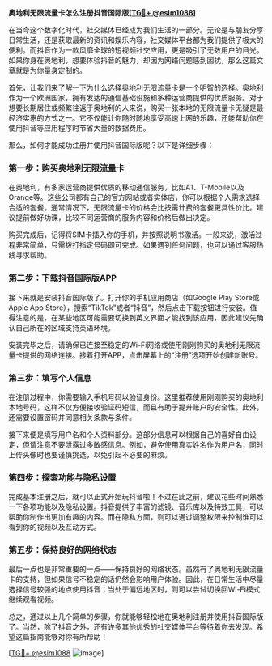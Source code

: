 **奥地利无限流量卡怎么注册抖音国际版[[TG💪+ @esim1088](https://t.me/s/esim1088)]**

在当今这个数字化时代，社交媒体已经成为我们生活的一部分。无论是与朋友分享日常生活，还是获取最新的资讯和娱乐内容，社交媒体平台都为我们提供了极大的便利。而抖音作为一款风靡全球的短视频社交应用，更是吸引了无数用户的目光。如果你身在奥地利，想要体验抖音的魅力，却因为网络问题感到困扰，那么这篇文章就是为你量身定制的。

首先，让我们来了解一下为什么选择奥地利无限流量卡是一个明智的选择。奥地利作为一个欧洲国家，拥有发达的通信基础设施和多种运营商提供的优质服务。对于想要长期居住或频繁往返于奥地利的人来说，购买一张本地的无限流量卡无疑是最经济实惠的方式之一。它不仅能让你随时随地享受高速上网的乐趣，还能帮助你在使用抖音等应用程序时节省大量的数据费用。

那么，如何才能成功注册并使用抖音国际版呢？以下是详细步骤：

### 第一步：购买奥地利无限流量卡

在奥地利，有多家运营商提供优质的移动通信服务，比如A1、T-Mobile以及Orange等。这些公司都有自己的官方网站或者实体店，你可以根据个人需求选择合适的套餐。通常情况下，无限流量卡的价格会比按需计费的套餐更具性价比。建议提前做好功课，比较不同运营商的服务内容和价格后做出决定。

购买完成后，记得将SIM卡插入你的手机，并按照说明书激活。一般来说，激活过程非常简单，只需拨打指定号码即可完成。如果遇到任何问题，也可以通过客服热线寻求帮助。

### 第二步：下载抖音国际版APP

接下来就是安装抖音国际版了。打开你的手机应用商店（如Google Play Store或Apple App Store），搜索“TikTok”或者“抖音”，然后点击下载按钮进行安装。值得注意的是，在某些地区可能需要切换到英文界面才能找到该应用，因此建议先确认自己所在的区域支持英语环境。

安装完毕之后，请确保已连接至稳定的Wi-Fi网络或使用刚刚购买的奥地利无限流量卡提供的网络连接。接着打开APP，点击屏幕上的“注册”选项开始创建新账号。

### 第三步：填写个人信息

在注册过程中，你需要输入手机号码以验证身份。这里推荐使用刚刚购买的奥地利本地号码，这样不仅方便接收验证码短信，而且有助于提升账户的安全性。此外，还需要设置密码并同意相关条款与条件。

接下来便是填写用户名和个人资料部分。这部分信息可以根据自己的喜好自由设定，但请注意不要泄露过多敏感信息。例如，避免使用真实姓名作为用户名，同时上传头像时也要谨慎挑选，以免引起不必要的麻烦。

### 第四步：探索功能与隐私设置

完成基本注册之后，就可以正式开始玩抖音啦！不过在此之前，建议花些时间熟悉一下各项功能以及隐私设置。抖音提供了丰富的滤镜、音乐库以及特效工具，可以帮助你制作出更加有趣的内容。而在隐私方面，则可以通过调整权限来控制谁可以看到你的视频以及互动方式。

### 第五步：保持良好的网络状态

最后一点也是非常重要的一点——保持良好的网络状态。虽然有了奥地利无限流量卡的支持，但如果信号不稳定的话仍然会影响用户体验。因此，在日常生活中尽量选择信号较强的地点使用抖音；当处于偏远地区时，则可以尝试切换回Wi-Fi模式继续观看视频。

总之，通过以上几个简单的步骤，你就能够轻松地在奥地利注册并使用抖音国际版了。当然，除了抖音之外，还有许多其他优秀的社交媒体平台等待着你去发现。希望这篇指南能够对你有所帮助！

[[TG💪+ @esim1088](https://t.me/s/esim1088) ![Image](https://i.postimg.cc/4NQfJmqS/Snipaste-2025-05-13-00-14-12.png)]